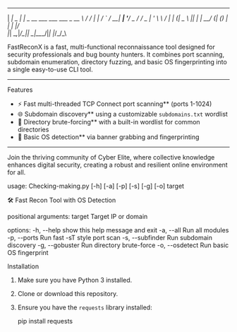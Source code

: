  _____         _                           __  __
|  ___|_ _ ___| |_ _ __ ___  ___ ___  _ __ \ \/ /
| |_ / _` / __| __| '__/ _ \/ __/ _ \| '_ \ \  /
|  _| (_| \__ \ |_| | |  __/ (_| (_) | | | |/  \
|_|  \__,_|___/\__|_|  \___|\___\___/|_| |_/_/\_\



FastReconX is a fast, multi-functional reconnaissance tool designed for security professionals and bug bounty hunters. It combines port scanning, subdomain enumeration, directory fuzzing, and basic OS fingerprinting into a single easy-to-use CLI tool.

---

 Features

- ⚡ Fast multi-threaded TCP Connect port scanning** (ports 1-1024)
- 🌐 Subdomain discovery** using a customizable `subdomains.txt` wordlist
- 📂 Directory brute-forcing** with a built-in wordlist for common directories
- 🧠 Basic OS detection** via banner grabbing and fingerprinting

---


Join the thriving community of Cyber Elite, where collective knowledge enhances
digital security, creating a robust and resilient online environment for all.

<!-- Project Name : FastReconX -->

usage: Checking-making.py [-h] [-a] [-p] [-s] [-g] [-o] target

🛠️ Fast Recon Tool with OS Detection

positional arguments:
  target           Target IP or domain

options:
  -h, --help       show this help message and exit
  -a, --all        Run all modules
  -p, --ports      Run fast -sT style port scan
  -s, --subfinder  Run subdomain discovery
  -g, --gobuster   Run directory brute-force
  -o, --osdetect   Run basic OS fingerprint

 Installation

1. Make sure you have Python 3 installed.

2. Clone or download this repository.

3. Ensure you have the `requests` library installed:

   
   pip install requests
